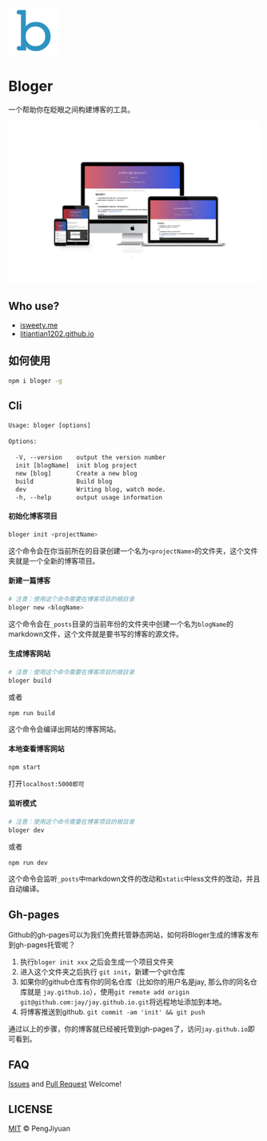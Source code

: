 ﻿<img width=100 src="./.github/logo.png" alt="logo" />

# Bloger

一个帮助你在眨眼之间构建博客的工具。

![Screenshot](./.github/screenshot.png)

## Who use?

* [isweety.me](isweety.me)
* [litiantian1202.github.io](litiantian1202.github.io)

## 如何使用

```bash
npm i bloger -g
```

## Cli

```
Usage: bloger [options]

Options:

  -V, --version    output the version number
  init [blogName]  init blog project
  new [blog]       Create a new blog
  build            Build blog
  dev              Writing blog, watch mode.
  -h, --help       output usage information
```

#### 初始化博客项目

```bash
bloger init <projectName>
```

这个命令会在你当前所在的目录创建一个名为`<projectName>`的文件夹，这个文件夹就是一个全新的博客项目。

#### 新建一篇博客

```bash
# 注意：使用这个命令需要在博客项目的根目录
bloger new <blogName>
```

这个命令会在`_posts`目录的当前年份的文件夹中创建一个名为`blogName`的markdown文件，这个文件就是要书写的博客的源文件。

#### 生成博客网站

```bash
# 注意：使用这个命令需要在博客项目的根目录
bloger build
```

或者
```
npm run build
```

这个命令会编译出网站的博客网站。

#### 本地查看博客网站

```bash
npm start
```

打开`localhost:5000即可`

#### 监听模式

```bash
# 注意：使用这个命令需要在博客项目的根目录
bloger dev
```

或者

```bash
npm run dev
```

这个命令会监听`_posts`中markdown文件的改动和`static`中less文件的改动，并且自动编译。

## Gh-pages

Github的gh-pages可以为我们免费托管静态网站，如何将Bloger生成的博客发布到gh-pages托管呢？

1. 执行`bloger init xxx` 之后会生成一个项目文件夹
2. 进入这个文件夹之后执行 `git init`，新建一个git仓库
3. 如果你的github仓库有你的同名仓库（比如你的用户名是jay, 那么你的同名仓库就是 `jay.github.io`），使用`git remote add origin git@github.com:jay/jay.github.io.git`将远程地址添加到本地。
4. 将博客推送到github. `git commit -am 'init' && git push`

通过以上的步骤，你的博客就已经被托管到gh-pages了，访问`jay.github.io`即可看到。

## FAQ

[Issues](https://github.com/PengJiyuan/bloger/issues) and [Pull Request](https://github.com/PengJiyuan/bloger/pulls) Welcome!

## LICENSE

[MIT](./LICENSE) © PengJiyuan
